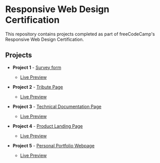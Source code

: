 #  Responsive Web Design Certification

This repository contains projects completed as part of freeCodeCamp's Responsive Web Design Certification.

## Projects

- **Project 1** - [Survey form](https://github.com/May-95/freecodecamp-projects/tree/main/FCC%20Responsive%20Web%20Design%20Projects/Project%201%20-%20Survey%20form)

   - [Live Preview](https://may-95.github.io/freecodecamp-projects/FCC%20Responsive%20Web%20Design%20Projects/Project%201%20-%20Survey%20form)

- **Project 2** - [Tribute Page](https://github.com/May-95/freecodecamp-projects/tree/main/FCC%20Responsive%20Web%20Design%20Projects/Project%202%20-%20Tribute%20Page)

   - [Live Preview](https://may-95.github.io/freecodecamp-projects/FCC%20Responsive%20Web%20Design%20Projects/Project%202%20-%20Tribute%20Page)

- **Project 3** - [Technical Documentation Page](https://github.com/May-95/freecodecamp-projects/tree/main/FCC%20Responsive%20Web%20Design%20Projects/Project%203%20-%20Technical%20Documentation%20Page)

   - [Live Preview](https://may-95.github.io/freecodecamp-projects/FCC%20Responsive%20Web%20Design%20Projects/Project%203%20-%20Technical%20Documentation%20Page)

- **Project 4** - [Product Landing Page](https://github.com/May-95/freecodecamp-projects/tree/main/FCC%20Responsive%20Web%20Design%20Projects/Project%204%20-%20Product%20Landing%20Page)

   - [Live Preview](https://may-95.github.io/freecodecamp-projects/FCC%20Responsive%20Web%20Design%20Projects/Project%204%20-%20Product%20Landing%20Page)

- **Project 5** - [Personal Portfolio Webpage](https://github.com/May-95/freecodecamp-projects/tree/main/FCC%20Responsive%20Web%20Design%20Projects/Project%205%20-%20Personal%20Portfolio)

   - [Live Preview](https://may-95.github.io/freecodecamp-projects/FCC%20Responsive%20Web%20Design%20Projects/Project%205%20-%20Personal%20Portfolio)
